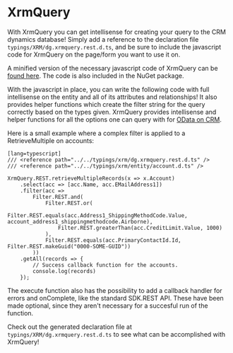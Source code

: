 XrmQuery
=========

With XrmQuery you can get intellisense for creating your query to the CRM dynamics database!
Simply add a reference to the declaration file `typings/XRM/dg.xrmquery.rest.d.ts`, and be sure 
to include the javascript code for XrmQuery on the page/form you want to use it on.

A minified version of the necessary javascript code of XrmQuery can be [found here][minified]. 
The code is also included in the NuGet package.

With the javascript in place, you can write the following code with full intellisense on 
the entity and all of its attributes and relationships! It also provides helper functions which 
create the filter string for the query correctly based on the types given. XrmQuery provides intellisense
and helper functions for all the options one can query with for [OData on CRM][odata-options].

Here is a small example where a complex filter is applied to a RetrieveMultiple on accounts:

    [lang=typescript]
    /// <reference path="../../typings/xrm/dg.xrmquery.rest.d.ts" />
    /// <reference path="../../typings/xrm/entity/account.d.ts" />

    XrmQuery.REST.retrieveMultipleRecords(x => x.Account)
        .select(acc => [acc.Name, acc.EMailAddress1])
        .filter(acc =>
            Filter.REST.and(
                Filter.REST.or(
                    Filter.REST.equals(acc.Address1_ShippingMethodCode.Value, account_address1_shippingmethodcode.Airborne),
                    Filter.REST.greaterThan(acc.CreditLimit.Value, 1000)
                ),
                Filter.REST.equals(acc.PrimaryContactId.Id, Filter.REST.makeGuid("0000-SOME-GUID"))
            ))
        .getAll(records => {
            // Success callback function for the accounts.
            console.log(records)
        });

The execute function also has the possibility to add a callback handler for errors and onComplete, 
like the standard SDK.REST API. These have been made optional, since they aren't necessary for a
succesful run of the function.

Check out the generated declaration file at `typings/XRM/dg.xrmquery.rest.d.ts` to see what can be 
accomplished with XrmQuery!

[minified]: files/dg.xrmquery.rest.min.js
[odata-options]: https://msdn.microsoft.com/en-us/library/gg309461.aspx